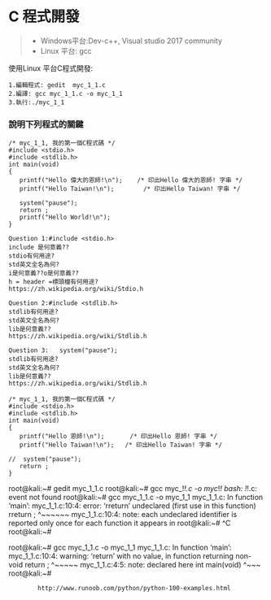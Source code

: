 # C 程式開發
>* Windows平台:Dev-c++, Visual studio 2017 community
>* Linux 平台: gcc

使用Linux 平台C程式開發:
```
1.編輯程式: gedit  myc_1_1.c
2.編譯: gcc myc_1_1.c -o myc_1_1
3.執行:./myc_1_1
```
### 說明下列程式的關鍵

```
/* myc_1_1, 我的第一個C程式碼 */ 
#include <stdio.h>
#include <stdlib.h>
int main(void)
{
   printf("Hello 偉大的恩師!\n");   	/* 印出Hello 偉大的恩師! 字串 */
   printf("Hello Taiwan!\n");        /* 印出Hello Taiwan! 字串 */   
   
   system("pause");
   return ;
   printf("Hello World!\n");
}
```
```
Question 1:#include <stdio.h>
include 是何意義??
stdio有何用途?
std英文全名為何?
i是何意義??o是何意義??
h = header =標頭檔有何用途? 
https://zh.wikipedia.org/wiki/Stdio.h
```
```
Question 2:#include <stdlib.h>
stdlib有何用途?
std英文全名為何?
lib是何意義??
https://zh.wikipedia.org/wiki/Stdlib.h
```
```
Question 3:   system("pause");
stdlib有何用途?
std英文全名為何?
lib是何意義??
https://zh.wikipedia.org/wiki/Stdlib.h
```
```
/* myc_1_1, 我的第一個C程式碼 */ 
#include <stdio.h>
#include <stdlib.h>
int main(void)
{
   printf("Hello 恩師!\n");   	/* 印出Hello 恩師! 字串 */
   printf("Hello Taiwan!\n");   /* 印出Hello Taiwan! 字串 */   
   
//  system("pause");
   return ;
}
```
root@kali:~# gedit myc_1_1.c
root@kali:~# gcc myc_!_!.c -o myc_!_!
bash: !_!.c: event not found
root@kali:~# gcc myc_1_1.c -o myc_1_1
myc_1_1.c: In function ‘main’:
myc_1_1.c:10:4: error: ‘rreturn’ undeclared (first use in this function)
    rreturn ;
    ^~~~~~~
myc_1_1.c:10:4: note: each undeclared identifier is reported only once for each function it appears in
root@kali:~# ^C
root@kali:~# 

root@kali:~# gcc myc_1_1.c -o myc_1_1
myc_1_1.c: In function ‘main’:
myc_1_1.c:10:4: warning: ‘return’ with no value, in function returning non-void
    return ;
    ^~~~~~
myc_1_1.c:4:5: note: declared here
 int main(void)
     ^~~~
root@kali:~# 

            http://www.runoob.com/python/python-100-examples.html
